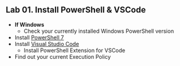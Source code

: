 ## Lab 01. Install PowerShell & VSCode

- **If Windows**
    - Check your currently installed Windows PowerShell version
- Install [PowerShell 7](https://github.com/PowerShell/PowerShell/releases/tag/v7.0.0-rc.1)
- Install [Visual Studio Code](http://aka.ms/vscode)
    - Install PowerShell Extension for VSCode
- Find out your current Execution Policy